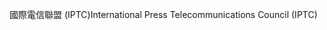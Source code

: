 <span data-ttu-id="4b29d-101">國際電信聯盟 (IPTC)</span><span class="sxs-lookup"><span data-stu-id="4b29d-101">International Press Telecommunications Council (IPTC)</span></span>